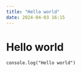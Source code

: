 ```yaml
---
title: "Hello world"
date: 2024-04-03 16:15
---
```

# Hello world

```
console.log("Hello world")
```